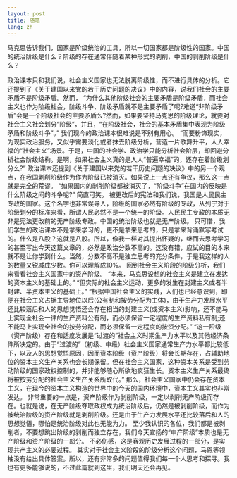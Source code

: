 ```yaml
---
layout: post
title: 随笔
lang: zh
---
```


马克思告诉我们，国家是阶级统治的工具，所以一切国家都是阶级性的国家。中国的统治阶级是什么？阶级的存在通常伴随着某种形式的剥削，中国的剥削阶级是什么？

政治课本只和我们说，社会主义国家也无法脱离阶级性，而不进行具体的分析。它还提到了《关于建国以来党的若干历史问题的决议》中的内容，说我们社会的主要矛盾不是阶级矛盾。然而，
“为什么其他阶级社会的主要矛盾是阶级矛盾，而社会主义也作为阶级社会，阶级斗争、阶级矛盾就不是主要矛盾了呢?难道“非阶级矛盾”会是一个阶级社会的主要矛盾么?然而，如果要坚持马克思的阶级理论，就要对社会主义社会划分“阶级”，并且，“在阶级社会，社会的基本矛盾集中表现为阶级矛盾和阶级斗争”。”
我们现今的政治课本很难说是不别有用心。
“而要粉饰现实，为现实政治服务，又似乎需要淡化或者抹去阶级分析，营造一片歌舞升平，人人幸福的“社会主义”场景。于是，中国的社会学、政治学只能分析社会阶层，却回避分析社会阶级结构。是啊，如果社会主义真的是人人“普遍幸福”的，还存在着阶级划分么?”
政治课本还提到《关于建国以来党的若干历史问题的决议》中的另一个观点，在我国剥削阶级作为作为阶级已被消灭。如果说上一点还有争议，那么这一点就是完全的荒谬。
“如果国内的剥削阶级都被消灭了，“阶级斗争”在国内的反映是什么阶级之间的斗争呢?”
简直可笑。
被更改后的宪法和我们说，我国是人民民主专政的国家。这个名字也非常误导人，阶级的国家必然有阶级的专政，从列宁对于阶级划分的标准来看，所谓人民必然不是一个统一的阶级。人民民主专政的本质无非是宪法更改前的无产阶级专政。中国的统治阶级也就是无产阶级。
只可惜，我们学生的政治课本不是拿来学习的，更不是拿来思考的，只是拿来背诵默写考试的。什么是八股？这就是八股。所以，像我一样对其提出怀疑的，继而去思考学习的甚至写出今天这篇文章的，必然是政治分数不高的。这没有错，应试的目的本来就不是让你学到什么。当然，分数不高不是独立思考的充分条件，于是我这样的人的数量又锐减成少数。你可以理解成10%。
回到社会主义阶段的阶级分析，我们来看看社会主义国家中的资产阶级。
“本来，马克思设想的社会主义是建立在发达的资本主义的基础上的。”
“但实际的社会主义运动，更多的发生在封建主义或者半封建、半资本主义的基础上。”
“根据中国社会主义的实践，人们也已经意识到，即便在社会主义占据主导地位以后(公有制和按劳分配为主体)，由于生产力发展水平还比较落后和人的思想觉悟还会存在相当的封建主义(或资本主义)影响，还不能马上实现全社会一律的生产资料公有制，而必须保留一定程度的生产资料私有制;还不能马上实现全社会的按劳分配，而必须保留一定程度的按资分配。”
“这一阶级（资产阶级）存在和适度发展是“过渡的”社会主义时期生产力水平以及其他经济条件所决定的。由于“过渡的”（初级、中级）社会主义国家通常生产力水平都比较低下，以及人的思想觉悟原因，因而资本阶级（资产阶级）将会长期存在，占辅助地位的资本主义生产关系也会长期保留。但在社会主义国家，这种资本关系是受到劳动阶级的国家政权控制的，并非能够随心所欲地疯狂生长。资本主义生产关系最终将被按劳分配的社会主义生产关系所取代。”
那么，社会主义国家中仍会存在资本主义，在现今的资本主义构造的世界中的今天的国内环境中，资本主义其实也非常发达。
非常重要的一点是，资产阶级作为剥削阶级，一定以剥削无产阶级而存在。也就是说，在无产阶级夺取政权成为统治阶级后，仍然是被剥削阶级，而作为被统治阶级的资产阶级就是剥削阶级。还是由于生产力发展水平还比较落后和人的思想觉悟，哪怕是统治阶级对此也无能为力。
至少我认识的各位，我们都是被剥削者，不要想跳出阶级的剥削而独立存在，我们今天宣扬的“中产阶级”本质也是无产阶级和资产阶级的一部分。
不必伤感，这是客观历史发展过程的一部分，是实现共产主义的必要过程。
其实对于社会主义阶段的阶级分析这个问题，马恩等领袖没有给出具体答案。所以，还有非常多的问题值得我们每一个人思考和探寻。我也有更多能够说的，不过此篇就到这里，我们明天还会再见。
